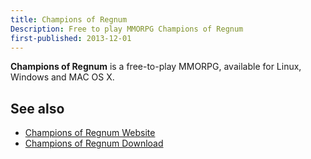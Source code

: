```yaml
---
title: Champions of Regnum
Description: Free to play MMORPG Champions of Regnum
first-published: 2013-12-01
---
```


**Champions of Regnum** is a free-to-play MMORPG, available for Linux, 
Windows and MAC OS X.

See also
--------

*   [Champions of Regnum Website](http://www.championsofregnum.com)
*   [Champions of Regnum Download](http://www.championsofregnum.com/index.php?l=1&sec=6)
